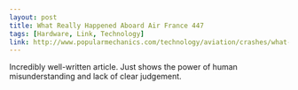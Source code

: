 ```yaml
---
layout: post
title: What Really Happened Aboard Air France 447
tags: [Hardware, Link, Technology]
link: http://www.popularmechanics.com/technology/aviation/crashes/what-really-happened-aboard-air-france-447-6611877
---
```


Incredibly well-written article. Just shows the power of human misunderstanding and lack of clear judgement.
